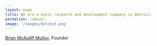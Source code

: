 ```yaml
---
layout: page
title: We are a music research and development company in Detroit.
permalink: /about/
image: '/images/detroit.png'
---
```


[Brian McAuliff Mulloy](/about/brian), Founder
